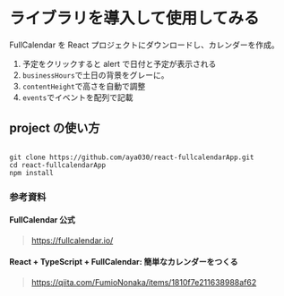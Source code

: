 # ライブラリを導入して使用してみる

FullCalendar を React プロジェクトにダウンロードし、カレンダーを作成。

1. 予定をクリックすると alert で日付と予定が表示される
2. `businessHours`で土日の背景をグレーに。
3. `contentHeight`で高さを自動で調整
4. `events`でイベントを配列で記載

## project の使い方

```

git clone https://github.com/aya030/react-fullcalendarApp.git
cd react-fullcalendarApp
npm install

```

### 参考資料

#### FullCalendar 公式

> https://fullcalendar.io/

#### React + TypeScript + FullCalendar: 簡単なカレンダーをつくる

> https://qiita.com/FumioNonaka/items/1810f7e211638988af62
